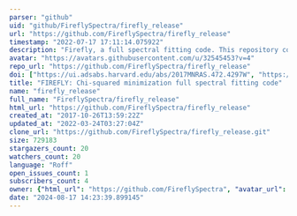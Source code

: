 ```yaml
---
parser: "github"
uid: "github/FireflySpectra/firefly_release"
url: "https://github.com/FireflySpectra/firefly_release"
timestamp: "2022-07-17 17:11:14.075922"
description: "Firefly, a full spectral fitting code. This repository contains the main code and examples on how to use it."
avatar: "https://avatars.githubusercontent.com/u/32545453?v=4"
repo_url: "https://github.com/FireflySpectra/firefly_release"
doi: ["https://ui.adsabs.harvard.edu/abs/2017MNRAS.472.4297W", "https://ui.adsabs.harvard.edu/abs/2021ascl.soft08010W/abstract"]
title: "FIREFLY: Chi-squared minimization full spectral fitting code"
name: "firefly_release"
full_name: "FireflySpectra/firefly_release"
html_url: "https://github.com/FireflySpectra/firefly_release"
created_at: "2017-10-26T13:59:22Z"
updated_at: "2022-03-24T03:27:04Z"
clone_url: "https://github.com/FireflySpectra/firefly_release.git"
size: 729183
stargazers_count: 20
watchers_count: 20
language: "Roff"
open_issues_count: 1
subscribers_count: 4
owner: {"html_url": "https://github.com/FireflySpectra", "avatar_url": "https://avatars.githubusercontent.com/u/32545453?v=4", "login": "FireflySpectra", "type": "Organization"}
date: "2024-08-17 14:23:39.899145"
---
```

